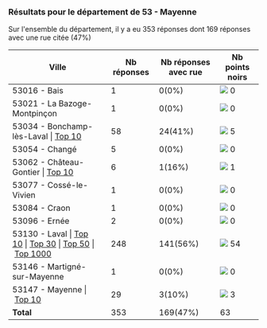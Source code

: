 ### Résultats pour le département de 53 - Mayenne

Sur l'ensemble du département, il y a eu 353 réponses dont 169 réponses avec une rue citée (47%)

| Ville | Nb réponses | Nb réponses avec rue | Nb points noirs |
|-------------|-------------|----------------------|-----------------|
|53016 - Bais|1|0(0%)|<img src="../../img/bar_0.gif" />&nbsp;0|
|53021 - La Bazoge-Montpinçon|1|0(0%)|<img src="../../img/bar_0.gif" />&nbsp;0|
|53034 - Bonchamp-lès-Laval&nbsp;&#124;&nbsp;<a href='53034 - Bonchamp-lès-Laval_top5.md'>Top 10</a>|58|24(41%)|<img src="../../img/bar_7.gif" />&nbsp;5|
|53054 - Changé|5|0(0%)|<img src="../../img/bar_0.gif" />&nbsp;0|
|53062 - Château-Gontier&nbsp;&#124;&nbsp;<a href='53062 - Château-Gontier_top1.md'>Top 10</a>|6|1(16%)|<img src="../../img/bar_1.gif" />&nbsp;1|
|53077 - Cossé-le-Vivien|1|0(0%)|<img src="../../img/bar_0.gif" />&nbsp;0|
|53084 - Craon|1|0(0%)|<img src="../../img/bar_0.gif" />&nbsp;0|
|53096 - Ernée|2|0(0%)|<img src="../../img/bar_0.gif" />&nbsp;0|
|53130 - Laval&nbsp;&#124;&nbsp;<a href='53130 - Laval_top10.md'>Top 10</a>&nbsp;&#124;&nbsp;<a href='53130 - Laval_top30.md'>Top 30</a>&nbsp;&#124;&nbsp;<a href='53130 - Laval_top50.md'>Top 50</a>&nbsp;&#124;&nbsp;<a href='53130 - Laval_top54.md'>Top 1000</a>|248|141(56%)|<img src="../../img/bar_85.gif" />&nbsp;54|
|53146 - Martigné-sur-Mayenne|1|0(0%)|<img src="../../img/bar_0.gif" />&nbsp;0|
|53147 - Mayenne&nbsp;&#124;&nbsp;<a href='53147 - Mayenne_top3.md'>Top 10</a>|29|3(10%)|<img src="../../img/bar_4.gif" />&nbsp;3|
| **Total** |353|169(47%)|63|
